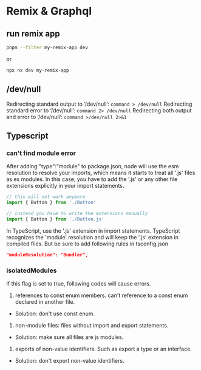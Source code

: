 # Remix & Graphql

## run remix app

```sh
pnpm --filter my-remix-app dev
```

or

```sh
npx nx dev my-remix-app
```

## /dev/null

Redirecting standard output to ‘/dev/null’: `command > /dev/null`
Redirecting standard error to ‘/dev/null’: `command 2> /dev/null`
Redirecting both output and error to ‘/dev/null’: `command >/dev/null 2>&1`

## Typescript

### can't find module error

After adding "type":"module" to package.json, node will use the esm resolution to resolve your imports, which means it starts to treat all '.js' files as es modules. In this case, you have to add the '.js' or any other file extensions explicitly in your import statements.

```ts
// this will not work anymore
import { Button } from './Button'

// instead you have to write the extensions manually
import { Button } from './Button.js'
```

In TypeScript, use the '.js' extension in import statements. TypeScript recognizes the 'module' resolution and will keep the '.js' extension in compiled files. But be sure to add following rules in tsconfig.json

```json
"moduleResolution": "Bundler",
```

### isolatedModules

If this flag is set to true, following codes will cause errors.

1. references to const enum members. can't reference to a const enum declared in another file.

- Solution: don't use const enum.

1. non-module files: files without import and export statements.

- Solution: make sure all files are js modules.

1. exports of non-value identifiers. Such as export a type or an interface.

- Solution: don't export non-value identifiers.
